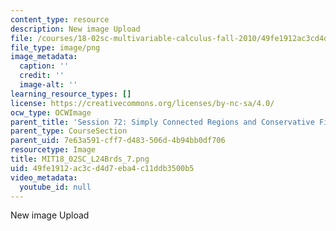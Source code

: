```yaml
---
content_type: resource
description: New image Upload
file: /courses/18-02sc-multivariable-calculus-fall-2010/49fe1912ac3cd4d7eba4c11ddb3500b5_MIT18_02SC_L24Brds_7.png
file_type: image/png
image_metadata:
  caption: ''
  credit: ''
  image-alt: ''
learning_resource_types: []
license: https://creativecommons.org/licenses/by-nc-sa/4.0/
ocw_type: OCWImage
parent_title: 'Session 72: Simply Connected Regions and Conservative Fields'
parent_type: CourseSection
parent_uid: 7e63a591-cff7-d483-506d-4b94bb0df706
resourcetype: Image
title: MIT18_02SC_L24Brds_7.png
uid: 49fe1912-ac3c-d4d7-eba4-c11ddb3500b5
video_metadata:
  youtube_id: null
---
```

New image Upload